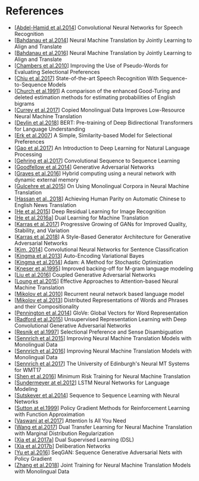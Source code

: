 # References

- [[Abdel-Hamid et al.2014](https://www.microsoft.com/en-us/research/wp-content/uploads/2016/02/CNN_ASLPTrans2-14.pdf)] Convolutional Neural Networks for Speech Recognition
- [[Bahdanau et al.2014](https://arxiv.org/abs/1409.0473)] Neural Machine Translation by Jointly Learning to Align and Translate
- [[Bahdanau et al.2016](https://arxiv.org/abs/1409.0473)] Neural Machine Translation by Jointly Learning to Align and Translate
- [[Chambers et al.2010](https://web.stanford.edu/~jurafsky/chambers-acl2010-pseudowords.pdf)] Improving the Use of Pseudo-Words for Evaluating Selectional Preferences
- [[Chiu et al.2017](https://arxiv.org/abs/1712.01769)] State-of-the-art Speech Recognition With Sequence-to-Sequence Models
- [[Church et al.1991](https://www.sciencedirect.com/science/article/pii/088523089190016J)] A comparison of the enhanced Good-Turing and deleted estimation methods for estimating probabilities of English bigrams
- [[Currey et al.2017](https://kheafield.com/papers/edinburgh/copy_paper.pdf)] Copied Monolingual Data Improves Low-Resource Neural Machine Translation
- [[Devlin et al.2018](https://arxiv.org/abs/1810.04805)] BERT: Pre-training of Deep Bidirectional Transformers for Language Understanding
- [[Erk et al.2007](http://www.aclweb.org/anthology/P07-1028)] A Simple, Similarity-based Model for Selectional Preferences
- [[Gao et al.2017](https://www.microsoft.com/en-us/research/wp-content/uploads/2017/07/dl-summer-school-2017.-Jianfeng-Gao.v2.pdf)] An Introduction to Deep Learning for Natural Language Processing
- [[Gehring et al.2017](https://arxiv.org/abs/1705.03122)] Convolutional Sequence to Sequence Learning
- [[Goodfellow et al.2014](https://arxiv.org/abs/1406.2661)] Generative Adversarial Networks
- [[Graves et al.2016](https://www.gwern.net/docs/2016-graves.pdf)] Hybrid computing using a neural network with dynamic external memory
- [[Gulcehre et al.2015](https://arxiv.org/abs/1503.03535)] On Using Monolingual Corpora in Neural Machine Translation
- [[Hassan et al.,2018](https://arxiv.org/abs/1803.05567)] Achieving Human Parity on Automatic Chinese to English News Translation
- [[He et al.2015](https://arxiv.org/abs/1512.03385)] Deep Residual Learning for Image Recognition
- [[He et al.2016a](https://arxiv.org/abs/1611.00179)] Dual Learning for Machine Translation
- [[Karras et al.2017](https://arxiv.org/abs/1710.10196)] Progressive Growing of GANs for Improved Quality, Stability, and Variation
- [[Karras et al.2018](https://arxiv.org/abs/1812.04948)] A Style-Based Generator Architecture for Generative Adversarial Networks
- [[Kim, 2014](https://arxiv.org/abs/1408.5882)] Convolutional Neural Networks for Sentence Classification
- [[Kingma et al.2013](https://arxiv.org/abs/1312.6114)] Auto-Encoding Variational Bayes
- [[Kingma et al.2014](https://arxiv.org/abs/1412.6980)] Adam: A Method for Stochastic Optimization
- [[Kneser et al.1995](https://www.semanticscholar.org/paper/Improved-backing-off-for-M-gram-language-modeling-Kneser-Ney/9548ac30c113562a51e603dbbc8e9fa651cfd3ab)] Improved backing-off for M-gram language modeling
- [[Liu et al.2016](https://arxiv.org/abs/1606.07536)] Coupled Generative Adversarial Networks
- [[Loung et al.2015](https://arxiv.org/abs/1508.04025)] Effective Approaches to Attention-based Neural Machine Translation
- [[Mikolov et al.2010](https://www.isca-speech.org/archive/archive_papers/interspeech_2010/i10_1045.pdf)] Recurrent neural network based language model
- [[Mikolov et al.2013](https://arxiv.org/pdf/1310.4546)] Distributed Representations of Words and Phrases and their Compositionality
- [[Pennington et al.2014](https://www.aclweb.org/anthology/D14-1162)] GloVe: Global Vectors for Word Representation
- [[Radford et al.2015](https://arxiv.org/abs/1511.06434)] Unsupervised Representation Learning with Deep Convolutional Generative Adversarial Networks
- [[Resnik et al.1997](http://www.aclweb.org/anthology/W97-0209)] Selectional Preference and Sense Disambiguation
- [[Sennrich et al.2015](https://arxiv.org/abs/1511.06709)] Improving Neural Machine Translation Models with Monolingual Data
- [[Sennrich et al.2016](https://arxiv.org/abs/1511.06709)] Improving Neural Machine Translation Models with Monolingual Data
- [[Sennrich et al.2017](https://arxiv.org/abs/1708.00726)] The University of Edinburgh's Neural MT Systems for WMT17
- [[Shen et al.2016](http://www.aclweb.org/anthology/P16-1159)] Minimum Risk Training for Neural Machine Translation
- [[Sundermeyer at el.2012](https://www.isca-speech.org/archive/archive_papers/interspeech_2012/i12_0194.pdf)] LSTM Neural Networks for Language Modeling
- [[Sutskever et al.2014](https://arxiv.org/abs/1409.3215)] Sequence to Sequence Learning with Neural Networks
- [[Sutton at el.1999](https://papers.nips.cc/paper/1713-policy-gradient-methods-for-reinforcement-learning-with-function-approximation.pdf)] Policy Gradient Methods for Reinforcement Learning with Function Approximation
- [[Vaswani at el.2017](https://arxiv.org/abs/1706.03762)] Attention Is All You Need
- [[Wang et al.2017](https://www.microsoft.com/en-us/research/wp-content/uploads/2017/11/17041-72820-1-SM.pdf)] Dual Transfer Learning for Neural Machine Translation with Marginal Distribution Regularization
- [[Xia et al.2017a](https://arxiv.org/abs/1707.00415)] Dual Supervised Learning (DSL)
- [[Xia et al.2017b](https://papers.nips.cc/paper/6775-deliberation-networks-sequence-generation-beyond-one-pass-decoding.pdf)] Deliberation Networks
- [[Yu et al.2016](https://arxiv.org/abs/1609.05473)] SeqGAN: Sequence Generative Adversarial Nets with Policy Gradient
- [[Zhang et al.2018](https://arxiv.org/abs/1803.00353)] Joint Training for Neural Machine Translation Models with Monolingual Data
